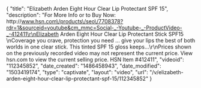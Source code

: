 {
    "title": "Elizabeth Arden Eight Hour Clear Lip Protectant SPF 15",
    "description": "For More Info or to Buy Now: http:\/\/www.hsn.com\/products\/seo\/7708378?rdr=1&sourceid=youtube&cm_mmc=Social-_-Youtube-_-ProductVideo-_-412411\r\nElizabeth Arden Eight Hour Clear Lip Protectant Stick SPF15  \nCoverage you crave, protection you need ... give your lips the best of both worlds in one clear stick. This tinted SPF 15 gloss keeps...\r\nPrices shown on the previously recorded video may not represent the current price.  View hsn.com to view the current selling price. HSN Item #412411",
    "videoid": "112345852",
    "date_created": "1486458943",
    "date_modified": "1503419174",
    "type": "captivate",
    "layout": "video",
    "url": "\/v\/elizabeth-arden-eight-hour-clear-lip-protectant-spf-15\/112345852"
}